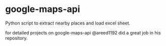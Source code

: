 # google-maps-api
Python script to extract nearby places and load excel sheet.

for detailed projects on google-maps-api @areed1192 did a great job in his repository.
